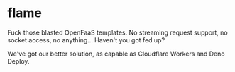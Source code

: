 # flame
Fuck those blasted OpenFaaS templates. No streaming request support, no socket access, no anything... Haven't you got fed up?

We've got our better solution, as capable as Cloudflare Workers and Deno Deploy.
